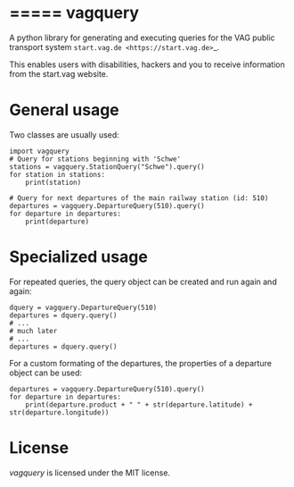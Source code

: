 =====
vagquery
=====

A python library for generating and executing queries for the VAG public transport system
`start.vag.de <https://start.vag.de>`_.

This enables users with disabilities, hackers and you to receive information from the start.vag website.

General usage
============

Two classes are usually used:
    
    import vagquery
    # Query for stations beginning with 'Schwe'
    stations = vagquery.StationQuery("Schwe").query()
    for station in stations:
        print(station)
    
    # Query for next departures of the main railway station (id: 510)
    departures = vagquery.DepartureQuery(510).query()
    for departure in departures:
        print(departure)

Specialized usage
============================

For repeated queries, the query object can be created and run again and again:

    dquery = vagquery.DepartureQuery(510)
    departures = dquery.query()
    # ...
    # much later
    # ...
    departures = dquery.query()

For a custom formating of the departures, the properties of a departure object can be used:
    
    departures = vagquery.DepartureQuery(510).query()
    for departure in departures:
        print(departure.product + " " + str(departure.latitude) + str(departure.longitude))

License
=======

*vagquery* is licensed under the MIT license.
